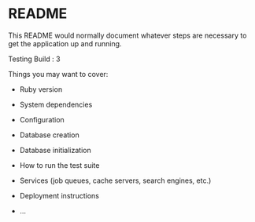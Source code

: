 # README

This README would normally document whatever steps are necessary to get the
application up and running.

Testing Build : 3

Things you may want to cover:

* Ruby version

* System dependencies

* Configuration

* Database creation

* Database initialization

* How to run the test suite

* Services (job queues, cache servers, search engines, etc.)

* Deployment instructions

* ...
